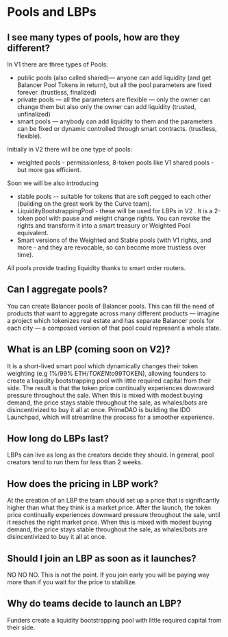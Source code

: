 # Pools and LBPs

## I see many types of pools, how are they different?

In V1 there are three types of Pools:

* public pools \(also called shared\)— anyone can add liquidity \(and get Balancer Pool Tokens in return\), but all the pool parameters are fixed forever. \(trustless, finalized\)
* private pools — all the parameters are flexible — only the owner can change them but also only the owner can add liquidity \(trusted, unfinalized\)
* smart pools — anybody can add liquidity to them and the parameters can be fixed or dynamic controlled through smart contracts. \(trustless, flexible\).

Initially in V2 there will be one type of pools:

* weighted pools - permissionless, 8-token pools like V1 shared pools - but more gas efficient.

Soon we will be also introducing

* stable pools -- suitable for tokens that are soft pegged to each other \(building on the great work by the Curve team\).
* LiquidityBootstrappingPool - these will be used for LBPs in V2 . It is a 2-token pool with pause and weight change rights. You can revoke the rights and transform it into a smart treasury or Weighted Pool equivalent.
* Smart versions of the Weighted and Stable pools \(with V1 rights, and more - and they are revocable, so can become more trustless over time\).

All pools provide trading liquidity thanks to smart order routers.

## Can I aggregate pools?

You can create Balancer pools of Balancer pools. This can fill the need of products that want to aggregate across many different products — imagine a project which tokenizes real estate and has separate Balancer pools for each city — a composed version of that pool could represent a whole state.

## What is an LBP \(coming soon on V2\)?

It is a short-lived smart pool which dynamically changes their token weighting \(e.g 1%/99% ETH/$TOKEN to 99%/1% ETH/$TOKEN\), allowing founders to create a liquidity bootstrapping pool with little required capital from their side. The result is that the token price continually experiences downward pressure throughout the sale. When this is mixed with modest buying demand, the price stays stable throughout the sale, as whales/bots are disincentivized to buy it all at once. PrimeDAO is building the IDO Launchpad, which will streamline the process for a smoother experience. 

## How long do LBPs last?

LBPs can live as long as the creators decide they should. In general, pool creators tend to run them for less than 2 weeks.

## How does the pricing in LBP work?

At the creation of an LBP the team should set up a price that is significantly higher than what they think is a market price. After the launch, the token price continually experiences downward pressure throughout the sale, until it reaches the right market price. When this is mixed with modest buying demand, the price stays stable throughout the sale, as whales/bots are disincentivized to buy it all at once.

## Should I join an LBP as soon as it launches?

NO NO NO. This is not the point. If you join early you will be paying way more than if you wait for the price to stabilize.

## Why do teams decide to launch an LBP?

Funders create a liquidity bootstrapping pool with little required capital from their side.

